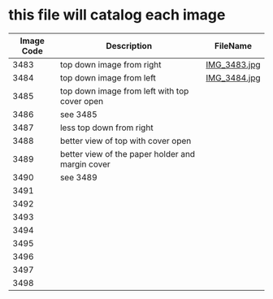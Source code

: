 # this file will catalog each image

| Image Code  | Description | FileName |
| ----------- | ----------- | -------- |
| 3483        | top down image from right | [IMG_3483.jpg](https://raw.githubusercontent.com/Ghost35431/projects/bc4b383987b6500137889e9dac569127386d369b/typewriter/assets/images/IMG_3483.JPG) |
| 3484        | top down image from left | [IMG_3484.jpg](https://raw.githubusercontent.com/Ghost35431/projects/bc4b383987b6500137889e9dac569127386d369b/typewriter/assets/images/IMG_3484.JPG) |
| 3485        | top down image from left with top cover open |
| 3486        | see 3485 |
| 3487        | less top down from right |
| 3488        | better view of top with cover open |
| 3489        | better view of the paper holder and margin cover |
| 3490        | see 3489 |
| 3491        ||
| 3492        ||
| 3493        ||
| 3494        ||
| 3495        ||
| 3496        ||
| 3497        ||
| 3498        ||
